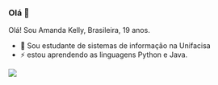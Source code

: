 ### Olá 👋

Olá!
Sou Amanda Kelly, Brasileira, 19 anos.


- 🔭 Sou estudante de sistemas de informação na Unifacisa
- ⚡ estou aprendendo as linguagens Python e Java.



<img src="https://cdn.jsdelivr.net/gh/devicons/devicon/icons/python/python-original.svg" />
